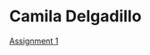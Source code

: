<h1>Camila Delgadillo</h1>

<p><a href="/Root-Directory-SchoolProjects/Camila%20Delgadillo%20Online%20News%20Article%20Assignment.html" target="_blank">Assignment 1</a></p>
